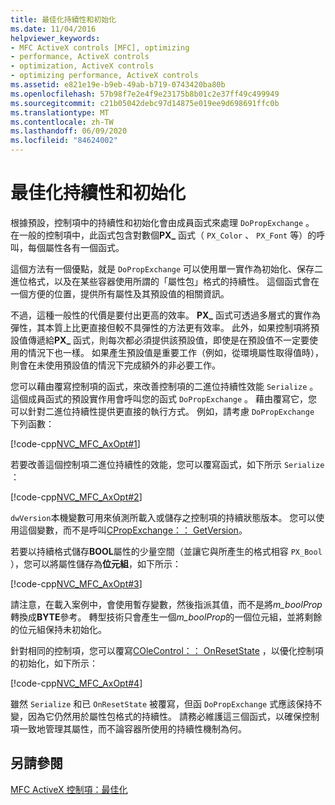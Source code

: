 ```yaml
---
title: 最佳化持續性和初始化
ms.date: 11/04/2016
helpviewer_keywords:
- MFC ActiveX controls [MFC], optimizing
- performance, ActiveX controls
- optimization, ActiveX controls
- optimizing performance, ActiveX controls
ms.assetid: e821e19e-b9eb-49ab-b719-0743420ba80b
ms.openlocfilehash: 57b98f7e2e4f9e23175b8b01c2e37ff49c499949
ms.sourcegitcommit: c21b05042debc97d14875e019ee9d698691ffc0b
ms.translationtype: MT
ms.contentlocale: zh-TW
ms.lasthandoff: 06/09/2020
ms.locfileid: "84624002"
---
```

# <a name="optimizing-persistence-and-initialization"></a>最佳化持續性和初始化

根據預設，控制項中的持續性和初始化會由成員函式來處理 `DoPropExchange` 。 在一般的控制項中，此函式包含對數個**PX_** 函式（ `PX_Color` 、 `PX_Font` 等）的呼叫，每個屬性各有一個函式。

這個方法有一個優點，就是 `DoPropExchange` 可以使用單一實作為初始化、保存二進位格式，以及在某些容器使用所謂的「屬性包」格式的持續性。 這個函式會在一個方便的位置，提供所有屬性及其預設值的相關資訊。

不過，這種一般性的代價是要付出更高的效率。 **PX_** 函式可透過多層式的實作為彈性，其本質上比更直接但較不具彈性的方法更有效率。 此外，如果控制項將預設值傳遞給**PX_** 函式，則每次都必須提供該預設值，即使是在預設值不一定要使用的情況下也一樣。 如果產生預設值是重要工作（例如，從環境屬性取得值時），則會在未使用預設值的情況下完成額外的非必要工作。

您可以藉由覆寫控制項的函式，來改善控制項的二進位持續性效能 `Serialize` 。 這個成員函式的預設實作用會呼叫您的函式 `DoPropExchange` 。 藉由覆寫它，您可以針對二進位持續性提供更直接的執行方式。 例如，請考慮 `DoPropExchange` 下列函數：

[!code-cpp[NVC_MFC_AxOpt#1](codesnippet/cpp/optimizing-persistence-and-initialization_1.cpp)]

若要改善這個控制項二進位持續性的效能，您可以覆寫函式，如下所示 `Serialize` ：

[!code-cpp[NVC_MFC_AxOpt#2](codesnippet/cpp/optimizing-persistence-and-initialization_2.cpp)]

`dwVersion`本機變數可用來偵測所載入或儲存之控制項的持續狀態版本。 您可以使用這個變數，而不是呼叫[CPropExchange：： GetVersion](reference/cpropexchange-class.md#getversion)。

若要以持續格式儲存**BOOL**屬性的少量空間（並讓它與所產生的格式相容 `PX_Bool` ），您可以將屬性儲存為**位元組**，如下所示：

[!code-cpp[NVC_MFC_AxOpt#3](codesnippet/cpp/optimizing-persistence-and-initialization_3.cpp)]

請注意，在載入案例中，會使用暫存變數，然後指派其值，而不是將*m_boolProp*轉換成**BYTE**參考。 轉型技術只會產生一個*m_boolProp*的一個位元組，並將剩餘的位元組保持未初始化。

針對相同的控制項，您可以覆寫[COleControl：： OnResetState](reference/colecontrol-class.md#onresetstate) ，以優化控制項的初始化，如下所示：

[!code-cpp[NVC_MFC_AxOpt#4](codesnippet/cpp/optimizing-persistence-and-initialization_4.cpp)]

雖然 `Serialize` 和已 `OnResetState` 被覆寫，但函 `DoPropExchange` 式應該保持不變，因為它仍然用於屬性包格式的持續性。 請務必維護這三個函式，以確保控制項一致地管理其屬性，而不論容器所使用的持續性機制為何。

## <a name="see-also"></a>另請參閱

[MFC ActiveX 控制項：最佳化](mfc-activex-controls-optimization.md)
